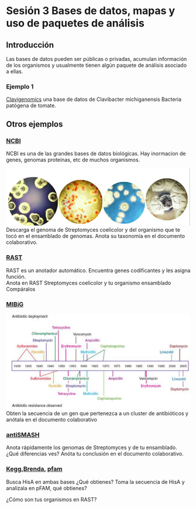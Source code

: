 # Sesión 3 Bases de datos, mapas y uso de paquetes de análisis  

## Introducción
Las bases de datos pueden ser públicas o privadas, acumulan información de los organismos y usualmente tienen algún paquete de análisis asociado a ellas. 

### Ejemplo 1 
[Clavigenomics](https://nselem.github.io/clavigenomics/) una base de datos de Clavibacter michiganensis Bacteria patógena de tomate.  

## Otros ejemplos  
### [NCBI](https://www.ncbi.nlm.nih.gov/)  
NCBI es una de las grandes bases de datos biológicas. Hay inormacion de genes, genomas proteinas, etc de muchos organismos.  

![Streptomyces](strepto.png)  
Descarga el genoma de Streptomyces coelicolor y del organismo que te tocó en el ensamblado de genomas. 
Anota su taxonomía en el documento colaborativo.  


### [RAST](http://rast.nmpdr.org/rast.cgi)  
RAST es un anotador automático. Encuentra genes codificantes y les asigna función.  
Anota en RAST Streptomyces coelicolor y tu organismo ensamblado  
Compáralos  

### [MIBiG](https://mibig.secondarymetabolites.org)    
![antibioticos](antibioticos.png)  
Obten la secuencia de un gen que pertenezca a un cluster de antibióticos y anótala en el documento colaborativo  

### [antiSMASH](https://antismash.secondarymetabolites.org/#!/start)
Anota rápidamente los genomas de Streptomyces y de tu ensamblado. ¿Qué diferencias ves? Anóta tu conclusión en el documento colaborativo.  

### [Kegg](https://www.genome.jp/kegg/),[Brenda](https://www.brenda-enzymes.org/), [pfam](https://pfam.xfam.org/)     
Busca HisA en ambas bases ¿Qué obtienes? 
Toma la secuencia de HisA y analízala en pFAM, qué obtienes? 

¿Cómo son tus organismos en RAST?  

